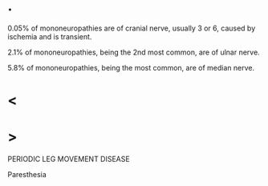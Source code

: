 # .

0.05% of mononeuropathies are of cranial nerve, usually 3 or 6, caused by ischemia and is transient.

2.1% of mononeuropathies, being the 2nd most common, are of ulnar nerve.

5.8% of mononeuropathies, being the most common, are of median nerve.

# <

# >

PERIODIC LEG MOVEMENT DISEASE

Paresthesia
